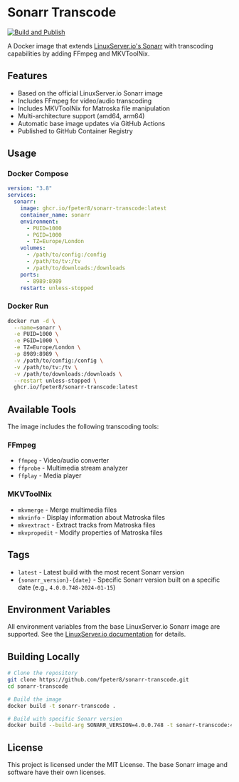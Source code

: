 # Sonarr Transcode

[![Build and Publish](https://github.com/fpeter8/sonarr-transcode/actions/workflows/build-publish.yml/badge.svg)](https://github.com/fpeter8/sonarr-transcode/actions/workflows/build-publish.yml)

A Docker image that extends [LinuxServer.io's Sonarr](https://github.com/linuxserver/docker-sonarr) with transcoding capabilities by adding FFmpeg and MKVToolNix.

## Features

- Based on the official LinuxServer.io Sonarr image
- Includes FFmpeg for video/audio transcoding
- Includes MKVToolNix for Matroska file manipulation
- Multi-architecture support (amd64, arm64)
- Automatic base image updates via GitHub Actions
- Published to GitHub Container Registry

## Usage

### Docker Compose

```yaml
version: "3.8"
services:
  sonarr:
    image: ghcr.io/fpeter8/sonarr-transcode:latest
    container_name: sonarr
    environment:
      - PUID=1000
      - PGID=1000
      - TZ=Europe/London
    volumes:
      - /path/to/config:/config
      - /path/to/tv:/tv
      - /path/to/downloads:/downloads
    ports:
      - 8989:8989
    restart: unless-stopped
```

### Docker Run

```bash
docker run -d \
  --name=sonarr \
  -e PUID=1000 \
  -e PGID=1000 \
  -e TZ=Europe/London \
  -p 8989:8989 \
  -v /path/to/config:/config \
  -v /path/to/tv:/tv \
  -v /path/to/downloads:/downloads \
  --restart unless-stopped \
  ghcr.io/fpeter8/sonarr-transcode:latest
```

## Available Tools

The image includes the following transcoding tools:

### FFmpeg
- `ffmpeg` - Video/audio converter
- `ffprobe` - Multimedia stream analyzer
- `ffplay` - Media player

### MKVToolNix
- `mkvmerge` - Merge multimedia files
- `mkvinfo` - Display information about Matroska files
- `mkvextract` - Extract tracks from Matroska files
- `mkvpropedit` - Modify properties of Matroska files

## Tags

- `latest` - Latest build with the most recent Sonarr version
- `{sonarr_version}-{date}` - Specific Sonarr version built on a specific date (e.g., `4.0.0.748-2024-01-15`)

## Environment Variables

All environment variables from the base LinuxServer.io Sonarr image are supported. See the [LinuxServer.io documentation](https://docs.linuxserver.io/images/docker-sonarr) for details.

## Building Locally

```bash
# Clone the repository
git clone https://github.com/fpeter8/sonarr-transcode.git
cd sonarr-transcode

# Build the image
docker build -t sonarr-transcode .

# Build with specific Sonarr version
docker build --build-arg SONARR_VERSION=4.0.0.748 -t sonarr-transcode:4.0.0.748 .
```

## License

This project is licensed under the MIT License. The base Sonarr image and software have their own licenses.